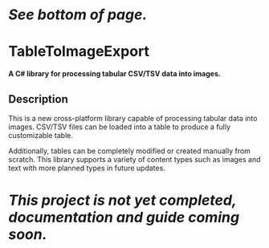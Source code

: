# *See bottom of page.*

# TableToImageExport
**A C# library for processing tabular CSV/TSV data into images.**

## Description
This is a new cross-platform library capable of processing tabular data into images. CSV/TSV files can be loaded into a table to produce a fully customizable table.

Additionally, tables can be completely modified or created manually from scratch. This library supports a variety of content types such as images and text with more planned types in future updates.



# *This project is not yet completed, documentation and guide coming soon.*
